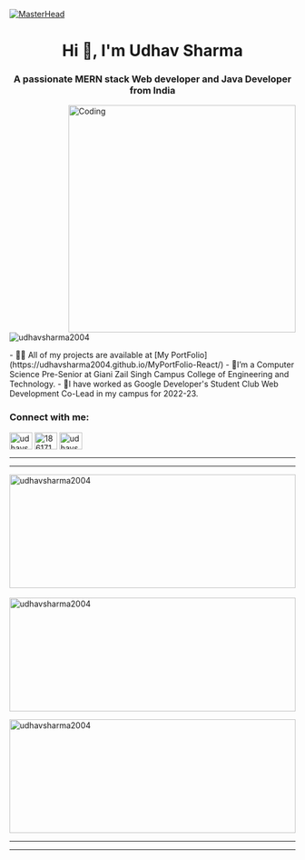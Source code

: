 [![MasterHead](https://developers.giphy.com/branch/master/static/api-c99e353f761d318322c853c03ebcf21b.gif)](https://github.com/UdhavSharma2004)
<h1 align="center">Hi 👋, I'm Udhav Sharma</h1>
<h3 align="center">A passionate MERN stack Web developer and Java Developer from India</h3>
<img align="right" alt="Coding" width="400" src="https://cdn.dribbble.com/users/1059583/screenshots/4171367/coding-freak.gif">
<p align="left"> <img src="https://komarev.com/ghpvc/?username=udhavsharma2004&label=Profile%20views&color=0e75b6&style=flat" alt="udhavsharma2004" /> </p>
- 👨‍💻 All of my projects are available at [My PortFolio](https://udhavsharma2004.github.io/MyPortFolio-React/)
- 🏫I’m a Computer Science Pre-Senior at Giani Zail Singh Campus College of Engineering and Technology.
- 🏢I  have worked as Google Developer's Student Club Web Development Co-Lead in my campus for 2022-23.
<h3 align="left">Connect with me:</h3>
<p align="left">
<a href="https://linkedin.com/in/udhavsharma2004" target="blank"><img align="center" src="https://raw.githubusercontent.com/rahuldkjain/github-profile-readme-generator/master/src/images/icons/Social/linked-in-alt.svg" alt="udhavsharma2004" height="30" width="40" /></a>
<a href="https://stackoverflow.com/users/18617191" target="blank"><img align="center" src="https://raw.githubusercontent.com/rahuldkjain/github-profile-readme-generator/master/src/images/icons/Social/stack-overflow.svg" alt="18617191" height="30" width="40" /></a>
<a href="https://instagram.com/udhavsharma04" target="blank"><img align="center" src="https://raw.githubusercontent.com/rahuldkjain/github-profile-readme-generator/master/src/images/icons/Social/instagram.svg" alt="udhavsharma04" height="30" width="40" /></a>
</p>
<hr/>
<hr/>
<p><img align="left" src="https://github-readme-stats.vercel.app/api/top-langs?username=udhavsharma2004&show_icons=true&locale=en&layout=compact" alt="udhavsharma2004" width="100%" margin="20px" height="200px"/></p>
<hr/>
<hr/>
<p>&nbsp;<img align="center" width="100%" height="200px" margin="20px" src="https://github-readme-stats.vercel.app/api?username=udhavsharma2004&show_icons=true&locale=en" alt="udhavsharma2004" /></p>
<p><img align="center" width="100%" height="200px" margin="20px" src="https://github-readme-streak-stats.herokuapp.com/?user=udhavsharma2004&" alt="udhavsharma2004" /></p>
<hr/>
<hr/>
